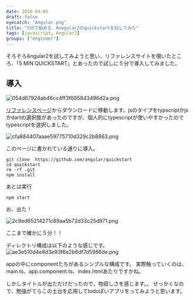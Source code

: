 ```yaml
---
date: 2016-04-05
draft: false
eyecatch: "Angular.png"
title: "5分で始める、Anugular2のquickstartを試してみた"
tags: [javascript, Angular2]
groups: ["engineer"]
---
```


そろそろAngular2を試してみようと思い、リファレンスサイトを覗いたところ、「5 MIN QUICKSTART」とあったので試しに５分で導入してみました。

## 導入

![054d67924ab46cc4ff3f695843496d2a.png](https://qiita-image-store.s3.amazonaws.com/0/74237/aa3a4c1c-5163-de1c-553c-f35680f4a9be.png "054d67924ab46cc4ff3f695843496d2a.png")


 [リファレンスページ](https://angular.io/docs/ts/latest/quickstart.html)からダウンロードに移動します。jsのタイプをtypscriptかjsかdartの選択肢があったのですが、個人的にtypescriptが使いやすかったのでtypescriptを選択しました。


![cfa884407aaae59775710d329c2b8863.png](https://qiita-image-store.s3.amazonaws.com/0/74237/815e5236-5218-17a5-c230-e26f728813bd.png "cfa884407aaae59775710d329c2b8863.png")

このページに書かれている通りに導入。

```
git clone  https://github.com/angular/quickstart
cd quickstart
rm -rf .git
npm install
```

あとは実行

```
npm start
```

お、出た！

![2c9ed65214271c89aa5b72d33c25d971.png](https://qiita-image-store.s3.amazonaws.com/0/74237/2b4e5c91-9fb6-3b4c-65c2-5f0716f4d159.png "2c9ed65214271c89aa5b72d33c25d971.png")

ここまで確かに５分！！

ディレクトリ構成は以下のような感じです。
![ae3e510d4e8d3e93f6e2b6df7d5986de.png](https://qiita-image-store.s3.amazonaws.com/0/74237/293e3524-b09a-3dc4-5050-218e4d3a39ed.png "ae3e510d4e8d3e93f6e2b6df7d5986de.png")

appの中にcomponentたちがあるシンプルな構成です。
実際触っていくのは、main.ts、app.component.ts、index.htmlあたりですかね。


しかしタイトルが出ただけだったので、物寂しさを感じます。。
せっかくなので、勉強がてらこの土台を応用してtodoぽいアプリをってみようと思います。


